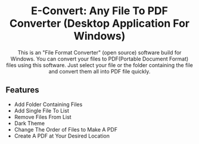 
<div align="center">
  <h1><strong>E-Convert: Any File To PDF Converter (Desktop Application For Windows)</strong></h1>
  <p>This is an "File Format Converter" (open source) software build for Windows. You can convert your files to
PDF(Portable Document Format) files using this software. Just select your file or the folder containing the file and convert them all into PDF file quickly.</p>
</div>

## Features

- Add Folder Containing Files
- Add Single File To List
- Remove Files From List
- Dark Theme
- Change The Order of Files to Make A PDF
- Create A PDF at Your Desired Location
